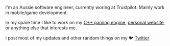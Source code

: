 I'm an Aussie software engineer, currently woring at Trustpilot. Mainly work in mobile/game development.

In my spare time I like to work on my [C++ gaming engine](https://github.com/nebsta/grumble), [personal website](https://github.com/nebsta/coffee-coder), or anything else that interests me. 

I post most of my updates and other random things on my 🐦 [Twitter](https://twitter.com/TheCaffCoder)
